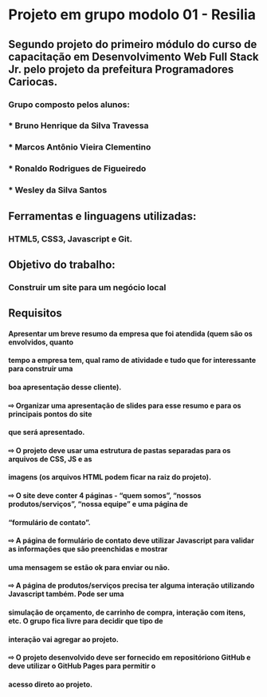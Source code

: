 # Projeto em grupo modolo 01 - Resilia
## Segundo projeto do primeiro módulo do curso de capacitação em Desenvolvimento Web Full Stack Jr. pelo projeto da prefeitura Programadores Cariocas.

### Grupo composto pelos alunos:
### * Bruno Henrique da Silva Travessa
### * Marcos Antônio Vieira Clementino 
### * Ronaldo Rodrigues de Figueiredo 
### * Wesley da Silva Santos 

## Ferramentas e linguagens utilizadas: 
### HTML5, CSS3, Javascript e Git. 

## Objetivo do trabalho:
### Construir um site para um negócio local

## Requisitos 
#### Apresentar um breve resumo da empresa que foi atendida (quem são os envolvidos, quanto
#### tempo a empresa tem, qual ramo de atividade e tudo que for interessante para construir uma
#### boa apresentação desse cliente).

#### ⇨ Organizar uma apresentação de slides para esse resumo e para os principais pontos do site
#### que será apresentado. 

#### ⇨ O projeto deve usar uma estrutura de pastas separadas para os arquivos de CSS, JS e as
#### imagens (os arquivos HTML podem ficar na raiz do projeto).

#### ⇨ O site deve conter 4 páginas - “quem somos”, “nossos produtos/serviços”, “nossa equipe” e uma página de
#### “formulário de contato”.

#### ⇨ A página de formulário de contato deve utilizar Javascript para validar as informações que são preenchidas e mostrar
#### uma mensagem se estão ok para enviar ou não.

#### ⇨ A página de produtos/serviços precisa ter alguma interação utilizando Javascript também. Pode ser uma
#### simulação de orçamento, de carrinho de compra, interação com itens, etc. O grupo fica livre para decidir que tipo de
#### interação vai agregar ao projeto.

#### ⇨ O projeto desenvolvido deve ser fornecido em repositóriono GitHub e deve utilizar o GitHub Pages para permitir o
#### acesso direto ao projeto.
